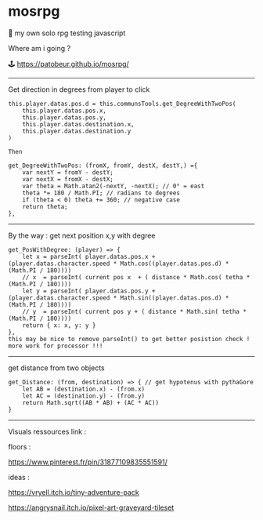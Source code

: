 # mosrpg
🧙 my own solo rpg testing javascript

Where am i going ?

🕹️ https://patobeur.github.io/mosrpg/

- - - - - - - - - - - - - - - - - - - - - - - - - - - - - - - - - - - 

Get direction in degrees from player to click
```
this.player.datas.pos.d = this.communsTools.get_DegreeWithTwoPos(
	this.player.datas.pos.x,
	this.player.datas.pos.y,
	this.player.datas.destination.x,
	this.player.datas.destination.y
)

Then 

get_DegreeWithTwoPos: (fromX, fromY, destX, destY,) ={
	var nextY = fromY - destY;
	var nextX = fromX - destX;
	var theta = Math.atan2(-nextY, -nextX); // 0° = east
	theta *= 180 / Math.PI; // radians to degrees
	if (theta < 0) theta += 360; // negative case
	return theta;
},
```

- - - - - - - - - - - - - - - - - - - - - - - - - - - - - - - - - - - 

By the way : get next position x,y with degree
```
get_PosWithDegree: (player) => {
	let x = parseInt( player.datas.pos.x + (player.datas.character.speed * Math.cos((player.datas.pos.d) * (Math.PI / 180))))
	// x  = parseInt( current pos x  + ( distance * Math.cos( tetha * (Math.PI / 180))))
	let y = parseInt( player.datas.pos.y + (player.datas.character.speed * Math.sin((player.datas.pos.d) * (Math.PI / 180))))
	// y  = parseInt( current pos y + ( distance * Math.sin( tetha * (Math.PI / 180))))
	return { x: x, y: y }
},
this may be nice to remove parseInt() to get better posistion check ! more work for processor !!!
```

- - - - - - - - - - - - - - - - - - - - - - - - - - - - - - - - - - - 

get distance from two objects
```
get_Distance: (from, destination) => { // get hypotenus with pythaGore
	let AB = (destination.x) - (from.x)
	let AC = (destination.y) - (from.y)
	return Math.sqrt((AB * AB) + (AC * AC))
}
```

- - - - - - - - - - - - - - - - - - - - - - - - - - - - - - - - - - - 

Visuals ressources link :

floors :

https://www.pinterest.fr/pin/31877109835551591/

ideas :

https://vryell.itch.io/tiny-adventure-pack

https://angrysnail.itch.io/pixel-art-graveyard-tileset
